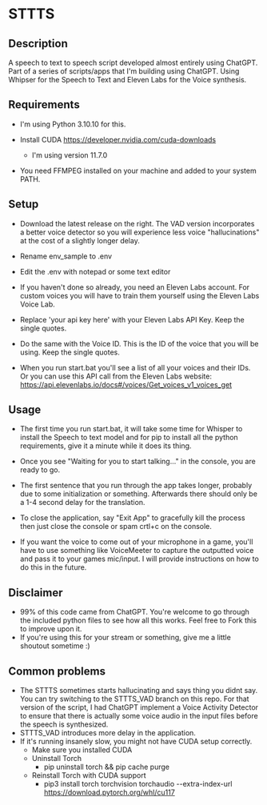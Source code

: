 # STTTS
## Description

A speech to text to speech script developed almost entirely using ChatGPT. Part of a series of scripts/apps that I'm building using ChatGPT. Using Whipser for the Speech to Text and Eleven Labs for the Voice synthesis.

## Requirements

- I'm using Python 3.10.10 for this.

- Install CUDA https://developer.nvidia.com/cuda-downloads
  - I'm using version 11.7.0

- You need FFMPEG installed on your machine and added to your system PATH.

## Setup
- Download the latest release on the right. The VAD version incorporates a better voice detector so you will experience less voice "hallucinations" at the cost of a slightly longer delay.

- Rename env_sample to .env

- Edit the .env with notepad or some text editor

- If you haven't done so already, you need an Eleven Labs account. For custom voices you will have to train them yourself using the Eleven Labs Voice Lab.

- Replace 'your api key here' with your Eleven Labs API Key. Keep the single quotes.

- Do the same with the Voice ID. This is the ID of the voice that you will be using. Keep the single quotes.

- When you run start.bat you'll see a list of all your voices and their IDs. Or you can use this API call from the Eleven Labs website: https://api.elevenlabs.io/docs#/voices/Get_voices_v1_voices_get


## Usage

- The first time you run start.bat, it will take some time for Whisper to install the Speech to text model and for pip to install all the python requirements, give it a minute while it does its thing.

- Once you see "Waiting for you to start talking..." in the console, you are ready to go.

- The first sentence that you run through the app takes longer, probably due to some initialization or something. Afterwards there should only be a 1-4 second delay for the translation.

- To close the application, say "Exit App" to gracefully kill the process then just close the console or spam crtl+c on the console.

- If you want the voice to come out of your microphone in a game, you'll have to use something like VoiceMeeter to capture the outputted voice and pass it to your games mic/input. I will provide instructions on how to do this in the future.

## Disclaimer
- 99% of this code came from ChatGPT. You're welcome to go through the included python files to see how all this works. Feel free to Fork this to improve upon it.
- If you're using this for your stream or something, give me a little shoutout sometime :)

## Common problems
- The STTTS sometimes starts hallucinating and says thing you didnt say. You can try switching to the STTTS_VAD branch on this repo. For that version of the script, I had ChatGPT implement a Voice Activity Detector to ensure that there is actually some voice audio in the input files before the speech is synthesized. 
- STTTS_VAD introduces more delay in the application. 
- If it's running insanely slow, you might not have CUDA setup correctly.
  - Make sure you installed CUDA
  - Uninstall Torch
    - pip uninstall torch && pip cache purge
  - Reinstall Torch with CUDA support
    - pip3 install torch torchvision torchaudio --extra-index-url https://download.pytorch.org/whl/cu117
